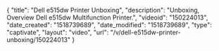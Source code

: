 {
    "title": "Dell e515dw Printer Unboxing",
    "description": "Unboxing, Overview  Dell e515dw Multifunction Printer.",
    "videoid": "150224013",
    "date_created": "1518739689",
    "date_modified": "1518739689",
    "type": "captivate",
    "layout": "video",
    "url": "\/v\/dell-e515dw-printer-unboxing\/150224013"
}